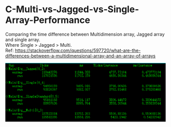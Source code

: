 # C-Multi-vs-Jagged-vs-Single-Array-Performance
Comparing the time difference between Multidimension array, Jagged array and single array. <br>
Where Single > Jagged > Multi. <br>
Ref: https://stackoverflow.com/questions/597720/what-are-the-differences-between-a-multidimensional-array-and-an-array-of-arrays <br>

<img src="https://raw.githubusercontent.com/0DEStyle/C-Multi-vs-Jagged-vs-Single-Array-Performance/main/Array%20Performance.png" width="800"> <br>
